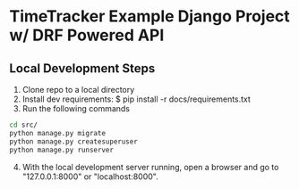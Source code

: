# TimeTracker Example Django Project w/ DRF Powered API

## Local Development Steps
1. Clone repo to a local directory
2. Install dev requirements: $ pip install -r docs/requirements.txt
3. Run the following commands
```bash
cd src/
python manage.py migrate
python manage.py createsuperuser
python manage.py runserver
```
4. With the local development server running, open a browser and go to "127.0.0.1:8000" or "localhost:8000".
